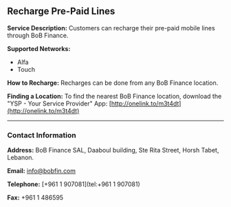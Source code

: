 ## Recharge Pre-Paid Lines

**Service Description:**
Customers can recharge their pre-paid mobile lines through BoB Finance.

**Supported Networks:**
*   Alfa
*   Touch

**How to Recharge:**
Recharges can be done from any BoB Finance location.

**Finding a Location:**
To find the nearest BoB Finance location, download the "YSP - Your Service Provider" App: [http://onelink.to/m3t4dt](http://onelink.to/m3t4dt)

---

### Contact Information

**Address:**
BoB Finance SAL, Daaboul building, Ste Rita Street, Horsh Tabet, Lebanon.

**Email:**
[info@bobfin.com](mailto:info@bobfin.com)

**Telephone:**
[+961 1 907081](tel:+961 1 907081)

**Fax:**
+961 1 486595